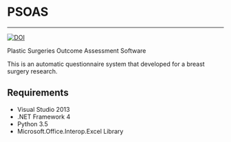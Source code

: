 # PSOAS

----------
[![DOI](https://zenodo.org/badge/82097401.svg)](https://zenodo.org/badge/latestdoi/82097401)			

Plastic Surgeries Outcome Assessment Software			

This is an automatic questionnaire system that developed for a breast surgery research.

## Requirements				
- Visual Studio 2013
- .NET Framework 4
- Python 3.5
- Microsoft.Office.Interop.Excel Library

